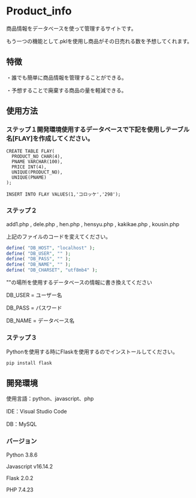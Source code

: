 # Product_info
商品情報をデータベースを使って管理するサイトです。

もう一つの機能として.pklを使用し商品がその日売れる数を予想してくれます。

## 特徴
・誰でも簡単に商品情報を管理することができる。

・予想することで廃棄する商品の量を軽減できる。

## 使用方法

### ステップ１開発環境使用するデータベースで下記を使用しテーブル名[FLAY]を作成してください。

```mysql
CREATE TABLE FLAY(
  PRODUCT_NO CHAR(4),
  PNAME VARCHAR(100),
  PRICE INT(4),
  UNIQUE(PRODUCT_NO),
  UNIQUE(PNAME)
);

INSERT INTO FLAY VALUES(1,'コロッケ','298');

```

### ステップ２

add1.php , dele.php , hen.php , hensyu.php , kakikae.php , kousin.php

上記のファイルのコードを変えてください。

```php
define( "DB_HOST", "localhost" );
define( "DB_USER", "" );
define( "DB_PASS", "" );
define( "DB_NAME", "" );
define( "DB_CHARSET", "utf8mb4" );
```
""の場所を使用するデータベースの情報に書き換えてください

DB_USER = ユーザー名

DB_PASS = パスワード

DB_NAME = データベース名

### ステップ３
Pythonを使用する時にFlaskを使用するのでインストールしてください。

```
pip install flask
```

## 開発環境

使用言語：python、javascript、php

IDE：Visual Studio Code

DB：MySQL

### バージョン
Python 3.8.6

Javascript v16.14.2

Flask 2.0.2

PHP 7.4.23










